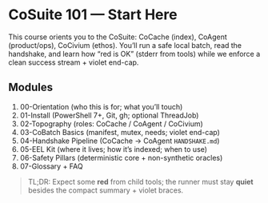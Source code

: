 # CoSuite 101 — Start Here

This course orients you to the CoSuite: CoCache (index), CoAgent (product/ops), CoCivium (ethos).
You’ll run a safe local batch, read the handshake, and learn how “red is OK” (stderr from tools) while we enforce
a clean success stream + violet end-cap.

## Modules
1. 00-Orientation (who this is for; what you’ll touch)
2. 01-Install (PowerShell 7+, Git, gh; optional ThreadJob)
3. 02-Topography (roles: CoCache / CoAgent / CoCivium)
4. 03-CoBatch Basics (manifest, mutex, needs; violet end-cap)
5. 04-Handshake Pipeline (CoCache → CoAgent `HANDSHAKE.md`)
6. 05-EEL Kit (where it lives; how it’s indexed; when to use)
7. 06-Safety Pillars (deterministic core + non-synthetic oracles)
8. 07-Glossary + FAQ

> TL;DR: Expect some **red** from child tools; the runner must stay **quiet** besides the compact summary + violet braces.
